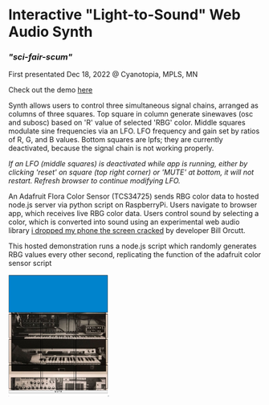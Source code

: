 # Interactive "Light-to-Sound" Web Audio Synth
### *"sci-fair-scum"*

First presentated Dec 18, 2022 @ Cyanotopia, MPLS, MN

Check out the demo [here](https://sci-fair-scum.herokuapp.com)

Synth allows users to control three simultaneous signal chains, arranged as columns of three squares. 
Top square in column generate sinewaves (osc and subosc) based on 'R' value of selected 'RBG' color.
Middle squares modulate sine frequencies via an LFO. LFO frequency and gain set by ratios of R, G, and B values.
Bottom squares are lpfs; they are currently deactivated, because the signal chain is not working properly.

*If an LFO (middle squares) is deactivated while app is running, either by clicking 'reset' on square (top right corner) or 'MUTE' at bottom, it will not restart. Refresh browser to continue modifying LFO.*

An Adafruit Flora Color Sensor (TCS34725) sends RBG color data to hosted node.js server via python script on RaspberryPi. Users navigate to browser app, which receives live RBG color data. Users control sound by selecting a color, which is converted into sound using an experimental web audio library [i dropped my phone the screen cracked](https://github.com/billorcutt/i_dropped_my_phone_the_screen_cracked) by developer Bill Orcutt.

This hosted demonstration runs a node.js script which randomly generates RBG values every other second, replicating the function of the adafruit color sensor script 


<img src="./demopic.png" alt="mobile home screen" width="200"/>

